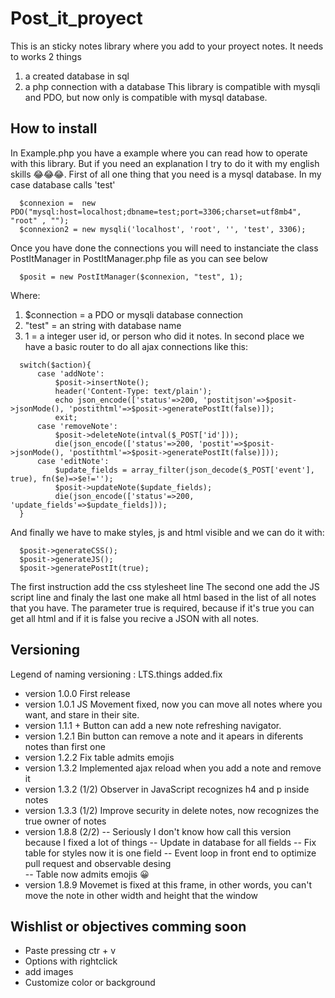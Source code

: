 # Post_it_proyect

This is an sticky notes library where you add to your proyect notes. It needs to works 2 things
  1. a created database in sql
  2. a php connection with a database
This library is compatible with mysqli and PDO, but now only is compatible with mysql database.

## How to install

In Example.php you have a example where you can read how to operate with this library. But if you
need an explanation I try to do it with my english skills 😂😂😂. First of all one thing that
you need is a mysql database. In my case database calls 'test'

```
  $connexion =  new PDO("mysql:host=localhost;dbname=test;port=3306;charset=utf8mb4", "root" , "");
  $connexion2 = new mysqli('localhost', 'root', '', 'test', 3306);
```

Once you have done the connections you will need to instanciate the class PostItManager in PostItManager.php
file as you can see below

```
  $posit = new PostItManager($connexion, "test", 1);
```

Where:
  1.  $connection = a PDO or mysqli database connection
  2.  "test" = an string with database name
  3.  1 = a integer user id, or person who did it notes.
In second place we have a basic router to do all ajax connections like this:

```
  switch($action){
      case 'addNote':
          $posit->insertNote();
          header('Content-Type: text/plain');
          echo json_encode(['status'=>200, 'postitjson'=>$posit->jsonMode(), 'postithtml'=>$posit->generatePostIt(false)]);
          exit;
      case 'removeNote':
          $posit->deleteNote(intval($_POST['id']));
          die(json_encode(['status'=>200, 'postit'=>$posit->jsonMode(), 'postithtml'=>$posit->generatePostIt(false)]));
      case 'editNote':
          $update_fields = array_filter(json_decode($_POST['event'], true), fn($e)=>$e!='');
          $posit->updateNote($update_fields);
          die(json_encode(['status'=>200, 'update_fields'=>$update_fields]));
  }
```

And finally we have to make styles, js and html visible and we can do it with:

```
  $posit->generateCSS();
  $posit->generateJS();
  $posit->generatePostIt(true);
```

The first instruction add the css stylesheet line
The second one add the JS script line
and finaly the last one make all html based in the list of all notes that you have. The parameter true is required, because if 
it's true you can get all html and if it is false you recive a JSON with all notes.

## Versioning
                               
 Legend of naming versioning : LTS.things added.fix            
                                   
 - version 1.0.0
       First release
 - version 1.0.1
       JS Movement fixed, now you can move all notes where you want, and stare in
       their site.
 - version 1.1.1
       + Button can add a new note refreshing navigator.
 - version 1.2.1
       Bin button can remove a note and it apears in diferents notes than first one
 - version 1.2.2
       Fix table admits emojis
 - version 1.3.2
       Implemented ajax reload when you add a note and remove it
 - version 1.3.2 (1/2)
       Observer in JavaScript recognizes h4 and p inside notes
 - version 1.3.3 (1/2)
       Improve security in delete notes, now recognizes the true owner of notes
 - version 1.8.8 (2/2)
      -- Seriously I don't know how call this version because I fixed a lot of things
      -- Update in database for all fields
      -- Fix table for styles now it is one field
      -- Event loop in front end to optimize pull request and observable desing    
      -- Table now admits emojis 😀
 - version 1.8.9 
       Movemet is fixed at this frame, in other words, you can't move the note in other 
       width and height that the window
  
 ## Wishlist or objectives comming soon
  
 - Paste pressing ctr + v 
 - Options with rightclick
 - add images
 - Customize color or background    
